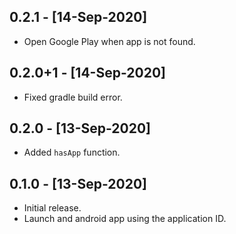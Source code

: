 ## 0.2.1 - [14-Sep-2020]

* Open Google Play when app is not found.

## 0.2.0+1 - [14-Sep-2020]

* Fixed gradle build error.

## 0.2.0 - [13-Sep-2020]

* Added `hasApp` function.

## 0.1.0 - [13-Sep-2020]

* Initial release.
* Launch and android app using the application ID.
